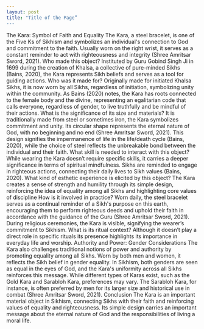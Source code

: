 ```yaml
---
layout: post
title: "Title of the Page”
---
```


The Kara: Symbol of Faith and Equality
The Kara, a steel bracelet, is one of the Five Ks of Sikhism and symbolizes an individual's connection to God and commitment to the faith. Usually worn on the right wrist, it serves as a constant reminder to act with righteousness and integrity (Shree Amritsar Sword, 2021). 
Who made this object?
Instituted by Guru Gobind Singh Ji in 1699 during the creation of Khalsa, a collective of pure-minded Sikhs (Bains, 2020), the Kara represents Sikh beliefs and serves as a tool for guiding actions.
Who was it made for?
Originally made for initiated Khalsa Sikhs, it is now worn by all Sikhs, regardless of initiation, symbolizing unity within the community. As Bains (2020) notes, the Kara has roots connected to the female body and the divine, representing an egalitarian code that calls everyone, regardless of gender, to live truthfully and be mindful of their actions. 
What is the significance of its size and materials?
It is traditionally made from steel or sometimes iron, the Kara symbolizes commitment and unity. Its circular shape represents the eternal nature of God, with no beginning and no end (Shree Amritsar Sword, 2021). This design signifies the impermanence of life in the life/death cycle (Bains, 2020), while the choice of steel reflects the unbreakable bond between the individual and their faith. 
What skill is needed to interact with this object?
While wearing the Kara doesn’t require specific skills, it carries a deeper significance in terms of spiritual mindfulness. Sikhs are reminded to engage in righteous actions, connecting their daily lives to Sikh values (Bains, 2020).
What kind of esthetic experience is elicited by this object?
The Kara creates a sense of strength and humility through its simple design, reinforcing the idea of equality among all Sikhs and highlighting core values of discipline
How is it involved in practice?
Worn daily, the steel bracelet serves as a continual reminder of a Sikh's purpose on this earth, encouraging them to perform righteous deeds and uphold their faith in accordance with the guidance of the Guru (Shree Amritsar Sword, 2021). During religious ceremonies, the Kara is visible, signifying the wearer’s commitment to Sikhism. 
What is its ritual context?
Although it doesn’t play a direct role in specific rituals its presence highlights its importance in everyday life and worship. 
Authority and Power: Gender Considerations
The Kara also challenges traditional notions of power and authority by promoting equality among all Sikhs. Worn by both men and women, it reflects the Sikh belief in gender equality. In Sikhism, both genders are seen as equal in the eyes of God, and the Kara's uniformity across all Sikhs reinforces this message. While different types of Karas exist, such as the Gold Kara and Sarabloh Kara, preferences may vary. The Sarabloh Kara, for instance, is often preferred by men for its larger size and historical use in combat (Shree Amritsar Sword, 2021).
Conclusion
The Kara is an important material object in Sikhism, connecting Sikhs with their faith and reinforcing values of equality and righteousness. Its simple design carries an important message about the eternal nature of God and the responsibilities of living a moral life.


